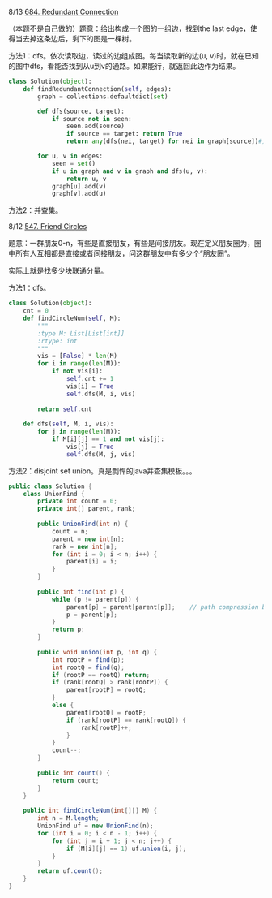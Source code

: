 8/13 [684. Redundant Connection](https://leetcode.com/problems/redundant-connection/solution/)

（本题不是自己做的）题意：给出构成一个图的一组边，找到the last edge，使得当去掉这条边后，剩下的图是一棵树。

方法1：dfs。依次读取边，读过的边组成图。每当读取新的边(u, v)时，就在已知的图中dfs，看能否找到从u到v的通路。如果能行，就返回此边作为结果。

```python
class Solution(object):
    def findRedundantConnection(self, edges):
        graph = collections.defaultdict(set)

        def dfs(source, target):
            if source not in seen:
                seen.add(source)
                if source == target: return True
                return any(dfs(nei, target) for nei in graph[source])#只要有true，就返回true

        for u, v in edges:
            seen = set()
            if u in graph and v in graph and dfs(u, v):
                return u, v
            graph[u].add(v)
            graph[v].add(u)
```

方法2：并查集。



8/12 [547. Friend Circles](https://leetcode.com/problems/friend-circles/description/)

题意：一群朋友0-n，有些是直接朋友，有些是间接朋友。现在定义朋友圈为，圈中所有人互相都是直接或者间接朋友，问这群朋友中有多少个“朋友圈”。

实际上就是找多少块联通分量。

方法1：dfs。

```python
class Solution(object):
    cnt = 0
    def findCircleNum(self, M):
        """
        :type M: List[List[int]]
        :rtype: int
        """
        vis = [False] * len(M)
        for i in range(len(M)):
            if not vis[i]:
                self.cnt += 1
                vis[i] = True
                self.dfs(M, i, vis)
                
        return self.cnt
        
    def dfs(self, M, i, vis):
        for j in range(len(M)):
            if M[i][j] == 1 and not vis[j]:
                vis[j] = True
                self.dfs(M, j, vis)
```

方法2：disjoint set union。真是剽悍的java并查集模板。。。

```java
public class Solution {
    class UnionFind {
        private int count = 0;
        private int[] parent, rank;
        
        public UnionFind(int n) {
            count = n;
            parent = new int[n];
            rank = new int[n];
            for (int i = 0; i < n; i++) {
                parent[i] = i;
            }
        }
        
        public int find(int p) {
        	while (p != parent[p]) {
                parent[p] = parent[parent[p]];    // path compression by halving
                p = parent[p];
            }
            return p;
        }
        
        public void union(int p, int q) {
            int rootP = find(p);
            int rootQ = find(q);
            if (rootP == rootQ) return;
            if (rank[rootQ] > rank[rootP]) {
                parent[rootP] = rootQ;
            }
            else {
                parent[rootQ] = rootP;
                if (rank[rootP] == rank[rootQ]) {
                    rank[rootP]++;
                }
            }
            count--;
        }
        
        public int count() {
            return count;
        }
    }
    
    public int findCircleNum(int[][] M) {
        int n = M.length;
        UnionFind uf = new UnionFind(n);
        for (int i = 0; i < n - 1; i++) {
            for (int j = i + 1; j < n; j++) {
                if (M[i][j] == 1) uf.union(i, j);
            }
        }
        return uf.count();
    }
}
```